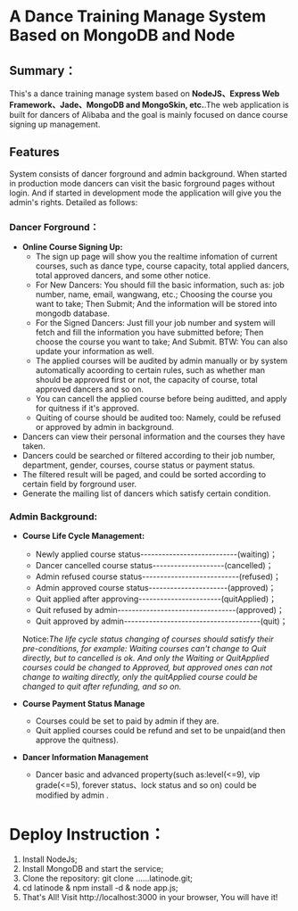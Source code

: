 # A Dance Training Manage System Based on MongoDB and Node

## Summary：
This's a dance training manage system based on **NodeJS、Express Web Framework、Jade、MongoDB and MongoSkin, etc.**.The web application is built for dancers of Alibaba and the goal is mainly focused on dance course signing up management.
## Features
System consists of dancer forground and admin background. When started in production mode dancers can visit the basic forground pages without login. And if started in development mode the application will give you the admin's rights. Detailed as follows:
### Dancer Forground：
* **Online Course Signing Up:**<br/>
    - The sign up page will show you the realtime infomation of current courses, such as dance type, course capacity, total applied dancers, total approved dancers, and some other notice.<br/>
    - For New Dancers: You should fill the basic information, such as: job number, name, email, wangwang, etc.; Choosing the course you want to take; Then Submit; And the information will be stored into mongodb database.<br/>
    - For the Signed Dancers: Just fill your job number and system will fetch and fill the information you have submitted before; Then choose the course you want to take; And Submit. BTW: You can also update your information as well.<br/>
    - The applied courses will be audited by admin manually or by system automatically acoording to certain rules, such as whether man should be approved first or not, the capacity of course, total approved dancers and so on.<br/>
    - You can cancell the applied course before being auditted, and apply for quitness if it's approved.<br/>
    - Quiting of course should be audited too: Namely, could be refused or approved by admin in background.<br/>
* Dancers can view their personal information and the courses they have taken.
* Dancers could be searched or filtered according to their job number, department, gender, courses, course status or payment status.
* The filtered result will be paged, and could be sorted according to certain field by forground user.
* Generate the mailing list of dancers which satisfy certain condition.<br/>

### Admin Background:
* **Course Life Cycle Management:**<br/>
    - Newly applied course status---------------------------(waiting)；<br/>
    - Dancer cancelled course status--------------------(cancelled)；<br/>
    - Admin refused course status---------------------------(refused)；<br/>
    - Admin approved course status----------------------(approved)；<br/>
    - Quit applied after approving-----------------------(quitApplied)；<br/>
    - Quit refused by admin---------------------------------(approved)；<br/>
    - Quit approved by admin--------------------------------------(quit)；<br/>
    
    Notice:*The life cycle status changing of courses should satisfy their pre-conditions, for example: Waiting courses can't change to Quit directly, but to cancelled is ok. And only the Waiting or QuitApplied courses could be changed to Approved, but approved ones can not change to waiting directly, only the quitApplied course could be changed to quit after refunding, and so on.*

* **Course Payment Status Manage**<br/>
    - Courses could be set to paid by admin if they are.
    - Quit applied courses could be refund and set to be unpaid(and then approve the quitness).
* **Dancer Information Management**<br/>
    - Dancer basic and advanced property(such as:level(<=9), vip grade(<=5), forever status、lock status and so on) could be modified by admin .<br/>

# Deploy Instruction：
1. Install NodeJs;
2. Install MongoDB and start the service;
3. Clone the repository: git clone ……latinode.git;
4. cd latinode & npm install -d & node app.js;
5. That's All! Visit http://localhost:3000 in your browser, You will have it!<br/><br/>
